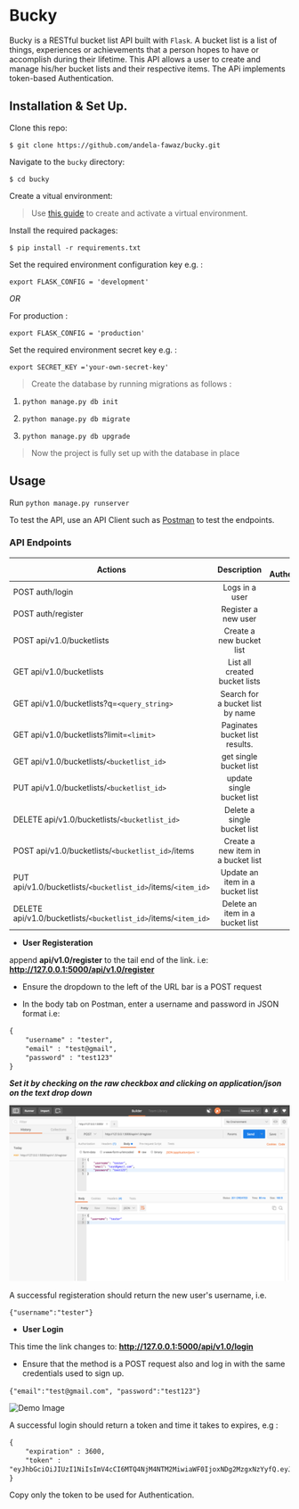 # Bucky
Bucky is a RESTful bucket list API built with `Flask`. A bucket list is a list of things, experiences or achievements that a person hopes to have or accomplish during their lifetime.
This API allows a user to create and manage his/her bucket lists and their respective items. The APi implements token-based Authentication.

## Installation & Set Up.
Clone this repo:
```
$ git clone https://github.com/andela-fawaz/bucky.git
```

Navigate to the `bucky` directory:
```
$ cd bucky
```

Create a vitual environment:
> Use [this guide](http://docs.python-guide.org/en/latest/dev/virtualenvs/) to create and activate a virtual environment.

Install the required packages:
```
$ pip install -r requirements.txt
```
Set the required environment configuration key e.g. :
```
export FLASK_CONFIG = 'development'
```
 *OR*

For production :

```
export FLASK_CONFIG = 'production'
```

Set the required environment secret key e.g. :
```
export SECRET_KEY ='your-own-secret-key'
```
>Create the database by running migrations as follows :

1. ```python manage.py db init```

2. ```python manage.py db migrate```

3. ```python manage.py db upgrade```

>Now the project is fully set up with the database in place


## Usage

Run  ```python manage.py runserver```

To test the API, use an API Client such as [Postman](https://www.getpostman.com/) to test the endpoints.

### API Endpoints 


| Actions        | Description           | Requires Authentication |
| ------------- |:-------------:| -------------:|
| POST auth/login    | Logs in a user | False |
| POST auth/register     | Register a new user | False |
| POST api/v1.0/bucketlists | Create a new bucket list   | True |
| GET api/v1.0/bucketlists      | List all created bucket lists | True |
| GET api/v1.0/bucketlists?q=`<query_string>`      | Search for a bucket list by name | True |
| GET api/v1.0/bucketlists?limit=`<limit>`      | Paginates bucket list results. | True |
| GET api/v1.0/bucketlists/`<bucketlist_id>`     | get single bucket list | True |
| PUT api/v1.0/bucketlists/`<bucketlist_id>` | update single bucket list | True |
| DELETE api/v1.0/bucketlists/`<bucketlist_id>`      | Delete a single bucket list | True |
| POST api/v1.0/bucketlists/`<bucketlist_id>`/items      | Create a new item in a bucket list | True |
| PUT api/v1.0/bucketlists/`<bucketlist_id>`/items/`<item_id>` | Update an item in a bucket list | True |
| DELETE api/v1.0/bucketlists/`<bucketlist_id>`/items/`<item_id>`      | Delete an item in a bucket list | True |

- **User Registeration**

append **api/v1.0/register**  to the tail end of the link. i.e:
**http://127.0.0.1:5000/api/v1.0/register**

- Ensure the dropdown to the left of the URL bar is a POST request

- In the body tab on Postman, enter a username and password in JSON format i.e:

```
{
    "username" : "tester",
    "email" : "test@gmail",
    "password" : "test123"
}
```

***Set it by checking on the raw checkbox and clicking on application/json on the text drop down***

![Demo Image](/docs/img/register.png?raw=true)

A successful registeration should return the new user's username, i.e.

```
{"username":"tester"}
```

- **User Login**

This time the link changes to:
**http://127.0.0.1:5000/api/v1.0/login**

- Ensure that the method is a POST request also and log in with the same credentials used to sign up.

```{"email":"test@gmail.com", "password":"test123"}```

![Demo Image](/docs/img/login.png?raw=true)

A successful login should return a token and time it takes to expires, e.g :

```
{
    "expiration" : 3600,
    "token" : "eyJhbGciOiJIUzI1NiIsImV4cCI6MTQ4NjM4NTM2MiwiaWF0IjoxNDg2MzgxNzYyfQ.eyJpZCI6MX0.OOnheGKkPzVB3ounLZiOIhUbT6l3DVSlxkcPBk3E_Dc",
}
```
Copy only the token to be used for Authentication.


